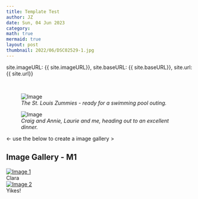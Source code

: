 ```yaml
---
title: Template Test
author: JZ
date: Sun, 04 Jun 2023
category: 
math: true
mermaid: true
layout: post
thumbnail: 2022/06/DSC02529-1.jpg
---
```

<p>site.imageURL: {{ site.imageURL}}, site.baseURL: {{ site.baseURL}}, site.url: {{ site.url}}</p><br>
<figure class = "landscape" >
	<img src="{{ "2022/06/DSC02529-1.jpg" | prepend: site.imageurl | prepend: site.baseurl | prepend: site.url }}" alt="Image" />
	<figcaption><em>The St. Louis Zummies - ready for a swimming pool outing.</em></figcaption>
</figure>

<figure class = "landscape" >
	<img src="{{"2022/06/DSC02536.jpg" | prepend: site.imageurl | prepend: site.baseurl | prepend: site.url }}" alt="Image" />
	<figcaption><em>Craig and Annie, Laurie and me, heading out to an excellent dinner.</em></figcaption>
</figure>

<- use the below to create a image gallery >
<h2>Image Gallery - M1</h2>

<div class="responsive">
  <div class="blog-photo">
    <a target="_blank" href="{{ "2022/01/image-1.jpg" | prepend: site.imageurl | prepend: site.baseurl | prepend: site.url }}">
	  <img src="{{ "2022/01/image-1-sq.jpg" | prepend: site.imageurl | prepend: site.baseurl | prepend: site.url }}" alt="Image 1" />
    </a>
    <div class="desc">Clara</div>
  </div>
</div>


<div class="responsive">
  <div class="blog-photo">
    <a target="_blank" href="{{ "2022/01/image-2.jpg" | prepend: site.imageurl | prepend: site.baseurl | prepend: site.url }}">
 	<img src="{{ "2022/01/image-2-sq.jpg" | prepend: site.imageurl | prepend: site.baseurl | prepend: site.url }}" alt="Image 2" />
   </a>
    <div class="desc">Yikes!</div>
  </div>
</div>

<div class="clearfix"></div>

